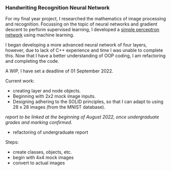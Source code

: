 ### Handwriting Recognition Neural Network

For my final year project, I researched the mathematics of image processing and recognition. Focussing on the topic of neural networks and gradient descent to perform supervised learning, I developed a [simple perceptron network](https://github.com/AdelaideBaron/Simple-Neural-Network) using machine learning.

I began developing a more advanced neural network of four layers, however, due to lack of C++ experience and time I was unable to complete this. Now that I have a better understanding of OOP coding, I am refactoring and completing the code.

A WIP, I have set a deadline of 01 September 2022.

Current work:
- creating layer and node objects.
- Beginning with 2x2 mock image inputs.
- Designing adhering to the SOLID principles, so that I can adapt to using 28 x 28 images (from the MNIST database).

_report to be linked at the beginning of August 2022, once undergraduate grades and marking confirmed_.

- refactoring of undergraduate report

Steps:
- create classes, objects, etc.
- begin with 4x4 mock images
- convert to actual images
